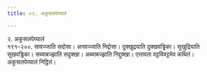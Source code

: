 ```yaml
---
title: ०२. अकुसलपेय्यालं

---
```

२. अकुसलपेय्यालं  
१९१-२००. सावज्जाति सदोसा। अनवज्जाति निद्दोसा। दुक्खुद्रयाति दुक्खवड्ढिका। सुखुद्रियाति सुखवड्ढिका। सब्याबज्झाति सदुक्खा। अब्याबज्झाति निद्दुक्खा। एत्तावता वट्टविवट्टमेव कथितं।  
अकुसलपेय्यालं निट्ठितं।  